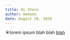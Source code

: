 ```yaml
---
title: Hi there
author: meeeee
date: August 20, 2020
---
```


☀lorem ipsum blah blah [blah](www.google.com) 
